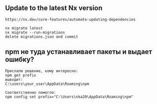 ## Update to the latest Nx version
```
https://nx.dev/core-features/automate-updating-dependencies

nx migrate latest 
nx migrate --run-migrations
delete migrations.json and commit
```

## npm не туда устанавливает пакеты и выдает ошибку?
```
Прислали решение, кому интересно:
npm get prefix
выводит:
C:\users\your_user\AppData\Roaming\npm

Соответственно помогло:
npm config set prefix="C:\Users\nka20\AppData\Roaming\npm"
```
